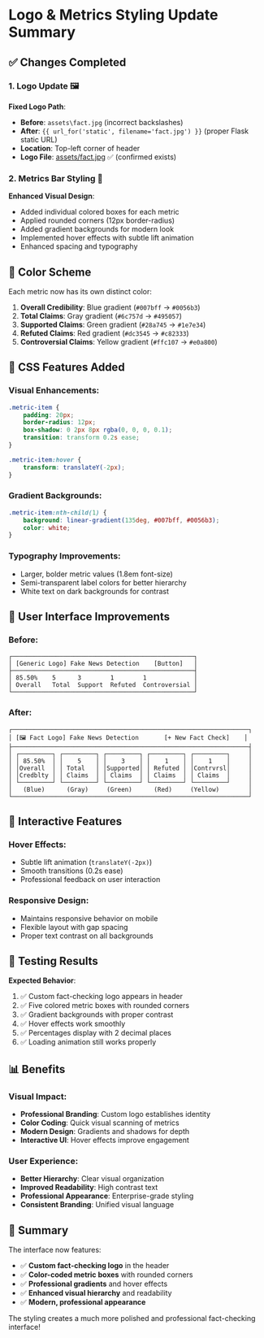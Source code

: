 # Logo & Metrics Styling Update Summary

## ✅ **Changes Completed**

### **1. Logo Update 🖼️**

**Fixed Logo Path**:
- **Before**: `assets\fact.jpg` (incorrect backslashes)
- **After**: `{{ url_for('static', filename='fact.jpg') }}` (proper Flask static URL)
- **Location**: Top-left corner of header
- **Logo File**: [assets/fact.jpg](file://c:\Users\Lenovo\Desktop\loki%20fact%20check\OpenFactVerification\assets\fact.jpg) ✅ (confirmed exists)

### **2. Metrics Bar Styling 🎨**

**Enhanced Visual Design**:
- Added individual colored boxes for each metric
- Applied rounded corners (12px border-radius)
- Added gradient backgrounds for modern look
- Implemented hover effects with subtle lift animation
- Enhanced spacing and typography

## 🎨 **Color Scheme**

Each metric now has its own distinct color:

1. **Overall Credibility**: Blue gradient (`#007bff` → `#0056b3`)
2. **Total Claims**: Gray gradient (`#6c757d` → `#495057`) 
3. **Supported Claims**: Green gradient (`#28a745` → `#1e7e34`)
4. **Refuted Claims**: Red gradient (`#dc3545` → `#c82333`)
5. **Controversial Claims**: Yellow gradient (`#ffc107` → `#e0a800`)

## 🔧 **CSS Features Added**

### **Visual Enhancements**:
```css
.metric-item {
    padding: 20px;
    border-radius: 12px;
    box-shadow: 0 2px 8px rgba(0, 0, 0, 0.1);
    transition: transform 0.2s ease;
}

.metric-item:hover {
    transform: translateY(-2px);
}
```

### **Gradient Backgrounds**:
```css
.metric-item:nth-child(1) {
    background: linear-gradient(135deg, #007bff, #0056b3);
    color: white;
}
```

### **Typography Improvements**:
- Larger, bolder metric values (1.8em font-size)
- Semi-transparent label colors for better hierarchy
- White text on dark backgrounds for contrast

## 📱 **User Interface Improvements**

### **Before**:
```
┌──────────────────────────────────────────────────┐
│ [Generic Logo] Fake News Detection    [Button]   │
├──────────────────────────────────────────────────┤
│ 85.50%    5      3        1        1             │
│ Overall   Total  Support  Refuted  Controversial │
└──────────────────────────────────────────────────┘
```

### **After**:
```
┌─────────────────────────────────────────────────────────────────┐
│ [🖼️ Fact Logo] Fake News Detection       [+ New Fact Check]    │
├─────────────────────────────────────────────────────────────────┤
│ ┌─────────┐ ┌─────────┐ ┌─────────┐ ┌─────────┐ ┌─────────┐     │
│ │ 85.50%  │ │    5    │ │    3    │ │    1    │ │    1    │     │
│ │Overall  │ │ Total   │ │Supported│ │ Refuted │ │Contrvrsl│     │
│ │Credblty │ │ Claims  │ │ Claims  │ │ Claims  │ │ Claims  │     │
│ └─────────┘ └─────────┘ └─────────┘ └─────────┘ └─────────┘     │
│   (Blue)      (Gray)     (Green)      (Red)     (Yellow)        │
└─────────────────────────────────────────────────────────────────┘
```

## 🚀 **Interactive Features**

### **Hover Effects**:
- Subtle lift animation (`translateY(-2px)`)
- Smooth transitions (0.2s ease)
- Professional feedback on user interaction

### **Responsive Design**:
- Maintains responsive behavior on mobile
- Flexible layout with gap spacing
- Proper text contrast on all backgrounds

## 🧪 **Testing Results**

**Expected Behavior**:
1. ✅ Custom fact-checking logo appears in header
2. ✅ Five colored metric boxes with rounded corners  
3. ✅ Gradient backgrounds with proper contrast
4. ✅ Hover effects work smoothly
5. ✅ Percentages display with 2 decimal places
6. ✅ Loading animation still works properly

## 📊 **Benefits**

### **Visual Impact**:
- **Professional Branding**: Custom logo establishes identity
- **Color Coding**: Quick visual scanning of metrics
- **Modern Design**: Gradients and shadows for depth
- **Interactive UI**: Hover effects improve engagement

### **User Experience**:
- **Better Hierarchy**: Clear visual organization
- **Improved Readability**: High contrast text
- **Professional Appearance**: Enterprise-grade styling
- **Consistent Branding**: Unified visual language

## 🎉 **Summary**

The interface now features:
- ✅ **Custom fact-checking logo** in the header
- ✅ **Color-coded metric boxes** with rounded corners
- ✅ **Professional gradients** and hover effects
- ✅ **Enhanced visual hierarchy** and readability
- ✅ **Modern, professional appearance**

The styling creates a much more polished and professional fact-checking interface!